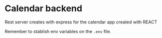 # Calendar backend
Rest server creates with express for the calendar app created with REACT

Remember to stablish env variables on the `.env` file.